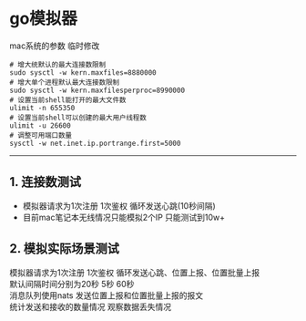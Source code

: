 # go模拟器

mac系统的参数 临时修改
``` shell
# 增大统默认的最大连接数限制
sudo sysctl -w kern.maxfiles=8880000
# 增大单个进程默认最大连接数限制
sudo sysctl -w kern.maxfilesperproc=8990000
# 设置当前shell能打开的最大文件数
ulimit -n 655350
# 设置当前shell可以创建的最大用户线程数
ulimit -u 26600
# 调整可用端口数量
sysctl -w net.inet.ip.portrange.first=5000

```

---
## 1. 连接数测试
- 模拟器请求为1次注册 1次鉴权 循环发送心跳(10秒间隔)
- 目前mac笔记本无线情况只能模拟2个IP 只能测试到10w+

## 2. 模拟实际场景测试
模拟器请求为1次注册 1次鉴权 循环发送心跳、位置上报、位置批量上报  <br/>
默认间隔时间分别为20秒 5秒 60秒  <br>
消息队列使用nats 发送位置上报和位置批量上报的报文  <br/>
统计发送和接收的数量情况 观察数据丢失情况
